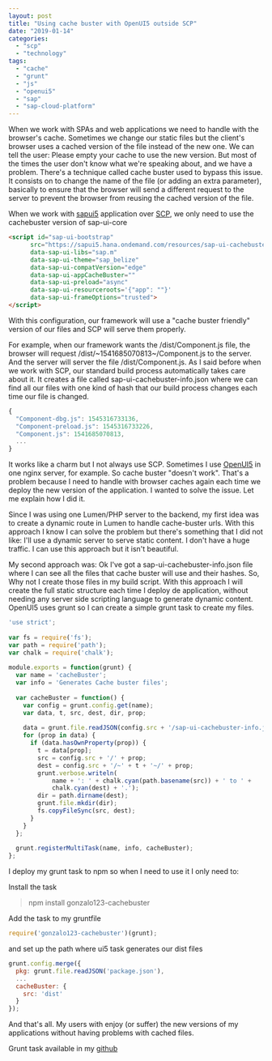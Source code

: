 ```yaml
---
layout: post
title: "Using cache buster with OpenUI5 outside SCP"
date: "2019-01-14"
categories: 
  - "scp"
  - "technology"
tags: 
  - "cache"
  - "grunt"
  - "js"
  - "openui5"
  - "sap"
  - "sap-cloud-platform"
---
```


When we work with SPAs and web applications we need to handle with the browser's cache. Sometimes we change our static files but the client's browser uses a cached version of the file instead of the new one. We can tell the user: Please empty your cache to use the new version. But most of the times the user don't know what we're speaking about, and we have a problem. There's a technique called cache buster used to bypass this issue. It consists on to change the name of the file (or adding an extra parameter), basically to ensure that the browser will send a different request to the server to prevent the browser from reusing the cached version of the file.

When we work with [sapui5](https://sapui5.hana.ondemand.com/) application over [SCP](https://cloudplatform.sap.com/index.html), we only need to use the cachebuster version of sap-ui-core

```html
<script id="sap-ui-bootstrap"
      src="https://sapui5.hana.ondemand.com/resources/sap-ui-cachebuster/sap-ui-core.js"
      data-sap-ui-libs="sap.m"
      data-sap-ui-theme="sap_belize"
      data-sap-ui-compatVersion="edge"
      data-sap-ui-appCacheBuster=""
      data-sap-ui-preload="async"
      data-sap-ui-resourceroots='{"app": ""}'
      data-sap-ui-frameOptions="trusted">
</script>
```

With this configuration, our framework will use a "cache buster friendly" version of our files and SCP will serve them properly.

For example, when our framework wants the /dist/Component.js file, the browser will request /dist/~1541685070813~/Component.js to the server. And the server will server the file /dist/Component.js. As I said before when we work with SCP, our standard build process automatically takes care about it. It creates a file called sap-ui-cachebuster-info.json where we can find all our files with one kind of hash that our build process changes each time our file is changed.

```javascript
{
  "Component-dbg.js": 1545316733136,
  "Component-preload.js": 1545316733226,
  "Component.js": 1541685070813,
  ...
}
```

It works like a charm but I not always use SCP. Sometimes I use [OpenUI5](https://openui5.org/) in one nginx server, for example. So cache buster "doesn't work". That's a problem because I need to handle with browser caches again each time we deploy the new version of the application. I wanted to solve the issue. Let me explain how I did it.

Since I was using one Lumen/PHP server to the backend, my first idea was to create a dynamic route in Lumen to handle cache-buster urls. With this approach I know I can solve the problem but there's something that I did not like: I'll use a dynamic server to serve static content. I don't have a huge traffic. I can use this approach but it isn't beautiful.

My second approach was: Ok I've got a sap-ui-cachebuster-info.json file where I can see all the files that cache buster will use and their hashes. So, Why not I create those files in my build script. With this approach I will create the full static structure each time I deploy de application, without needing any server side scripting language to generate dynamic content. OpenUI5 uses grunt so I can create a simple grunt task to create my files.

```javascript
'use strict';
 
var fs = require('fs');
var path = require('path');
var chalk = require('chalk');
 
module.exports = function(grunt) {
  var name = 'cacheBuster';
  var info = 'Generates Cache buster files';
 
  var cacheBuster = function() {
    var config = grunt.config.get(name);
    var data, t, src, dest, dir, prop;
 
    data = grunt.file.readJSON(config.src + '/sap-ui-cachebuster-info.json');
    for (prop in data) {
      if (data.hasOwnProperty(prop)) {
        t = data[prop];
        src = config.src + '/' + prop;
        dest = config.src + '/~' + t + '~/' + prop;
        grunt.verbose.writeln(
            name + ': ' + chalk.cyan(path.basename(src)) + ' to ' +
            chalk.cyan(dest) + '.');
        dir = path.dirname(dest);
        grunt.file.mkdir(dir);
        fs.copyFileSync(src, dest);
      }
    }
  };
 
  grunt.registerMultiTask(name, info, cacheBuster);
};
```

I deploy my grunt task to npm so when I need to use it I only need to:

Install the task

> npm install gonzalo123-cachebuster

Add the task to my gruntfile

```javascript
require('gonzalo123-cachebuster')(grunt);
```

and set up the path where ui5 task generates our dist files 

```javascript
grunt.config.merge({
  pkg: grunt.file.readJSON('package.json'),
  ...
  cacheBuster: {
    src: 'dist'
  }
});
```

And that's all. My users with enjoy (or suffer) the new versions of my applications without having problems with cached files.

Grunt task available in my [github](https://github.com/gonzalo123/cachebuster)
